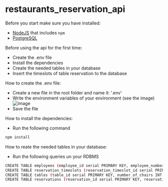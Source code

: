 # restaurants_reservation_api

Before you start make sure you have installed:

- [NodeJS](https://www.npmjs.com/) that includes `npm`
- [PostgreSQL](https://www.postgresql.org/)




Before using the api for the first time:

- Create the .env file
- Install the dependencies
- Create the needed tables in your database
- Insert the timeslots of table reservation to the database




How to create the .env file:
- Create a new file in the root folder and name it: '.env'
- Write the environment variables of your environment (see the image) 
 <br> ![image](https://user-images.githubusercontent.com/48700453/128815877-365e5761-4ad8-439c-a76c-3f71c84c2fff.png)
- Save the file


How to install the dependencies:
- Run the following command
```bash
npm install
```

 How to reate the needed tables in your database:
 - Run the following queries un your RDBMS
 ```bash
CREATE TABLE employees (employee_id serial PRIMARY KEY, employee_number INT UNIQUE NOT NULL,employee_name VARCHAR ( 50 ) NOT NULL, password VARCHAR ( 128 ) NOT NULL);
CREATE TABLE reservation_timeslots (reservation_timeslot_id serial PRIMARY KEY, start_at TIME NOT NULL, end_at TIME NOT NULL);
CREATE TABLE tables (table_id serial PRIMARY KEY, number_of_chairs INT NOT NULL, is_active bool NOT NULL);
CREATE TABLE reservations (reservation_id serial PRIMARY KEY, reservation_timeslot_id INT NOT NULL, table_id INT NOT NULL, reservation_date DATE NOT NULL);
```


